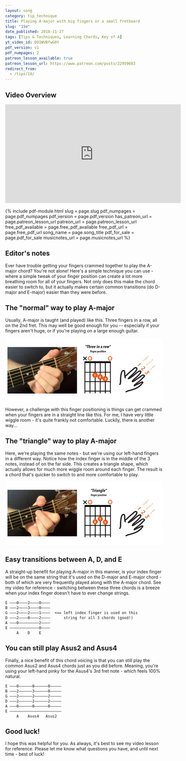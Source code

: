 ```yaml
---
layout: song
category: tip_technique
title: Playing A-major with big fingers or a small fretboard
slug: "194"
date_published: 2018-11-27
tags: [Tips & Techniques, Learning Chords, Key of A]
yt_video_id: DO1WVBfwG0Y
pdf_version: v1
pdf_numpages: 2
patreon_lesson_available: true
patreon_lesson_url: https://www.patreon.com/posts/22959683
redirect_from:
  - /tips/18/
---
```


## Video Overview

<iframe width="560" height="315" src="https://www.youtube.com/embed/DO1WVBfwG0Y?showinfo=0" frameborder="0" allowfullscreen></iframe>


{% include pdf-module.html slug = page.slug pdf_numpages = page.pdf_numpages pdf_version = page.pdf_version has_patreon_url = page.patreon_lesson_url patreon_url = page.patreon_lesson_url free_pdf_available = page.free_pdf_available free_pdf_url = page.free_pdf_url song_name = page.song_title pdf_for_sale = page.pdf_for_sale musicnotes_url = page.musicnotes_url %}

## Editor's notes

Ever have trouble getting your fingers crammed together to play the A-major chord? You're not alone! Here's a simple technique you can use - where a simple tweak of your finger position can create a lot more breathing room for all of your fingers. Not only does this make the chord easier to switch to, but it actually makes certain common transitions (do D-major and E-major) easier than they were before.

## The "normal" way to play A-major

Usually, A-major is taught (and played) like this. Three fingers in a row, all on the 2nd fret. This may well be good enough for you -- especially if your fingers aren't huge, or if you're playing on a large enough guitar.

<img src="/images/posts/tip-18-a-shape-normal.jpg" />

However, a challenge with this finger positioning is things can get crammed when your fingers are in a straight line like this. For me, I have very little wiggle room - it's quite frankly not comfortable. Luckily, there is another way...

## The "triangle" way to play A-major

Here, we're playing the same notes - but we're using our left-hand fingers in a different way. Notice how the index finger is in the middle of the 3 notes, instead of on the far side. This creates a triangle shape, which actually allows for much more wiggle room around each finger. The result is a chord that's quicker to switch to and more comfortable to play.

<img src="/images/posts/tip-18-a-shape-triangle.jpg" />

## Easy transitions between A, D, and E

A straight-up benefit for playing A-major in this manner, is your index finger will be on the same string that it's used on the D-major and E-major chord - both of which are very frequently played along with the A-major chord. See my video for reference - switching between these three chords is a breeze when your index finger doesn't have to ever change strings.

    E –––0––––2––––0––––
    B –––2––––3––––0––––
    G –––2––––2––––1––––  <== left index finger is used on this
    D –––2––––0––––2––––      string for all 3 chords (good!)
    A –––0–––––––––2––––
    E –––––––––––––0––––
         A    D    E

## You can still play Asus2 and Asus4

Finally, a nice benefit of this chord voicing is that you can still play the common Asus2 and Asus4 chords just as you did before. Meaning, you're using your left-hand pinky for the Asus4's 3rd fret note - which feels 100% natural.

    E –––0––––––0––––––0–––––
    B –––2––––––3––––––0–––––
    G –––2––––––2––––––2–––––
    D –––2––––––2––––––2–––––
    A –––0––––––0––––––0–––––
    E –––––––––––––––––––––––
         A    Asus4   Asus2

## Good luck!

I hope this was helpful for you. As always, it's best to see my video lesson for reference. Please let me know what questions you have, and until next time - best of luck!
